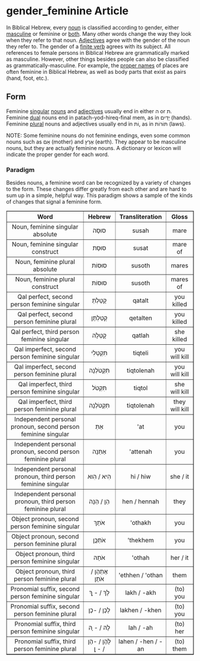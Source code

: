 # gender_feminine Article
In Biblical Hebrew, every [noun](https://git.door43.org/Door43/en-uhg/src/master/content/noun/02.md) is classified according to gender, either [masculine](https://git.door43.org/Door43/en-uhg/src/master/content/gender_masculine/02.md) or feminine or [both](https://git.door43.org/Door43/en-uhg/src/master/content/gender_both/02.md). Many other words change the way they look when they refer to that noun. [Adjectives](https://git.door43.org/Door43/en-uhg/src/master/content/adjective/02.md) agree with the gender of the noun they refer to. The gender of a [finite verb](https://git.door43.org/Door43/en-uhg/src/master/content/verb/02.md#finite-verbs) agrees with its subject. All references to female persons in Biblical Hebrew are grammatically marked as masculine.  However, other things besides people can also be classified as grammatically-masculine. For example, the [proper names](https://git.door43.org/Door43/en-uhg/src/master/content/noun_proper_name/01.md) of places are often feminine in Biblical Hebrew, as well as body parts that exist as pairs (hand, foot, etc.).

## Form

Feminine [singular](https://via.hypothes.is/https://git.door43.org/Door43/en-uhg/src/master/content/number_singular/02.md) [nouns]((https://git.door43.org/Door43/en-uhg/src/master/content/noun/02.md)) and [adjectives]((https://git.door43.org/Door43/en-uhg/src/master/content/adjective/02.md)) usually end in either ה or ת. Feminine [dual](https://git.door43.org/Door43/en-uhg/src/master/content/number_dual/02.md) nouns end in patach-yod-hireq-final mem, as in יָדַיִם (hands). Feminine [plural](https://git.door43.org/Door43/en-uhg/src/master/content/number_plural/02.md) nouns and adjectives usually end in וֹת, as in תּוֹרוֹת (laws).

NOTE: Some feminine nouns do not feminine endings, even some common nouns such as אֵם (mother) and אֶרֶץ (earth). They appear to be masculine nouns, but they are actually feminine nouns. A dictionary or lexicon will indicate the proper gender for each word. 

### Paradigm
Besides nouns, a feminine word can be recognized by a variety of changes to the form. These changes differ greatly from each other and are hard to sum up in a simple, helpful way. This paradigm shows a sample of the kinds of changes that signal a feminine form.

<table border="1" class="docutils">
<tr class="row-odd"><th>Word</th><th>Hebrew</th><th>Transliteration</th><th>Gloss</th>
</tr>
<tr class="row-even" align="center"><td>Noun, feminine singular absolute</td><td>סוּסָה</td><td>susah</td><td>mare</td>
</tr>
<tr class="row-even" align="center"><td>Noun, feminine singular construct</td><td>סוּסַת</td><td>susat</td><td>mare of</td>
</tr>
<tr class="row-even" align="center"><td>Noun, feminine plural absolute</td><td>סוּסוֹת</td><td>susoth</td><td>mares</td>
</tr>
<tr class="row-even" align="center"><td>Noun, feminine plural construct</td><td>סוּסוֹת</td><td>susoth</td><td>mares of</td>
</tr>
<tr class="row-even" align="center"><td>Qal perfect, second person feminine singular</td><td>קָטַלְתְּ</td><td>qatalt</td><td>you killed</td>
</tr>
<tr class="row-odd" align="center"><td>Qal perfect, second person feminine plural</td><td>קְטַלְתֶּן</td><td>qetalten</td><td>you killed</td>
</tr>
<tr class="row-even" align="center"><td>Qal perfect, third person feminine singular</td><td>קָטְלָה</td><td>qatlah</td><td>she killed</td>
</tr>
<tr class="row-odd" align="center"><td>Qal imperfect, second person feminine singular</td><td>תִּקְטְלִי</td><td>tiqteli</td><td>you will kill</td>
</tr>
<tr class="row-even" align="center"><td>Qal imperfect, second person feminine plural</td><td>תִּקְטֹלְנָה</td><td>tiqtolenah</td><td>you will kill</td>
</tr>
<tr class="row-odd" align="center"><td>Qal imperfect, third person feminine singular</td><td>תִּקְטֹל</td><td>tiqtol</td><td>she will kill</td>
</tr>
<tr class="row-even" align="center"><td>Qal imperfect, third person feminine plural</td><td>תִּקְטֹלְנָה</td><td>tiqtolenah</td><td>they will kill</td>
</tr>
<tr class="row-odd" align="center"><td>Independent personal pronoun, second person feminine singular</td><td>אַתְּ</td><td>'at</td><td>you</td>
</tr>
<tr class="row-even" align="center"><td>Independent personal pronoun, second person feminine plural</td><td>אַתֵּנָה</td><td>'attenah</td><td>you</td>
</tr>
<tr class="row-odd" align="center"><td>Independent personal pronoun, third person feminine singular</td><td>הִיא / הִוא</td><td>hi / hiw</td><td>she / it</td>
</tr>
<tr class="row-even" align="center"><td>Independent personal pronoun, third person feminine plural</td><td>הֵן / הֵנָּה</td><td>hen / hennah</td><td>they</td>
</tr>
<tr class="row-odd" align="center"><td>Object pronoun, second person feminine singular</td><td>אֹתָךְ</td><td>'othakh</td><td>you</td>
</tr>
<tr class="row-even" align="center"><td>Object pronoun, second person feminine plural</td><td>אֹתְכֶֶן</td><td>'thekhem</td><td>you</td>
</tr>
<tr class="row-odd" align="center"><td>Object pronoun, third person feminine singular</td><td>אֹתָהּ</td><td>'othah</td><td>her / it</td>
</tr>
<tr class="row-even" align="center"><td>Object pronoun, third person feminine plural</td><td>אֶתְהֶן / אֹתָן</td><td>'ethhen / 'othan</td><td>them</td>
</tr>
<tr class="row-odd" align="center"><td>Pronomial suffix, second person feminine singular</td><td>לָךְ / - ָךְ </td><td>lakh / -akh</td><td>(to) you</td>
</tr>
<tr class="row-even" align="center"><td>Pronomial suffix, second person feminine plural</td><td>לָכֶן / -כֶן</td><td>lakhen / -khen</td><td>(to) you</td>
</tr>
<tr class="row-odd" align="center"><td>Pronomial suffix, third person feminine singular</td><td>לָהּ / - ָהּ</td><td>lah / -ah</td><td>(to) her</td>
</tr>
<tr class="row-even" align="center"><td>Pronomial suffix, third person feminine plural</td><td>לָהֶן / -הֶן / - ָן</td><td>lahen / -hen / -an</td><td>(to) them</td>
</tr>
</tbody>
</table>
